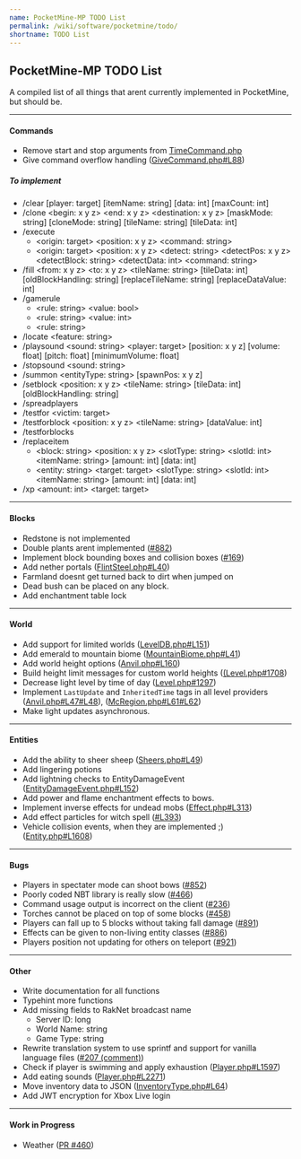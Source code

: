```yaml
---
name: PocketMine-MP TODO List
permalink: /wiki/software/pocketmine/todo/
shortname: TODO List
---
```

## PocketMine-MP TODO List
A compiled list of all things that arent currently implemented in PocketMine, but should be.  

---

#### Commands
 * Remove start and stop arguments from [TimeCommand.php](https://github.com/pmmp/PocketMine-MP/blob/api3/blocks/src/pocketmine/command/defaults/TimeCommand.php#L49#L74)
 * Give command overflow handling ([GiveCommand.php#L88](https://github.com/pmmp/PocketMine-MP/blob/api3/blocks/src/pocketmine/command/defaults/GiveCommand.php#L88))
 
##### To implement
 * /clear [player: target] [itemName: string] [data: int] [maxCount: int]
 * /clone \<begin: x y z> \<end: x y z> \<destination: x y z> [maskMode: string] [cloneMode: string] [tileName: string] [tileData: int]
 * /execute 
   * \<origin: target> \<position: x y z> \<command: string>
   * \<origin: target> \<position: x y z> \<detect: string> \<detectPos: x y z> \<detectBlock: string> \<detectData: int> \<command: string>
 * /fill \<from: x y z> \<to: x y z> \<tileName: string> [tileData: int] [oldBlockHandling: string] [replaceTileName: string] [replaceDataValue: int]
 * /gamerule 
   * \<rule: string> \<value: bool>
   * \<rule: string> \<value: int>
   * \<rule: string>
 * /locate \<feature: string>
 * /playsound \<sound: string> \<player: target> [position: x y z] [volume: float] [pitch: float] [minimumVolume: float]
 * /stopsound \<sound: string>
 * /summon \<entityType: string> [spawnPos: x y z]
 * /setblock \<position: x y z> \<tileName: string> [tileData: int] [oldBlockHandling: string]
 * /spreadplayers
 * /testfor \<victim: target>
 * /testforblock \<position: x y z> \<tileName: string> [dataValue: int]
 * /testforblocks
 * /replaceitem 
   * \<block: string> \<position: x y z> \<slotType: string> \<slotId: int> \<itemName: string> [amount: int] [data: int]
   * \<entity: string> \<target: target> \<slotType: string> \<slotId: int> \<itemName: string> [amount: int] [data: int]
 * /xp \<amount: int> \<target: target>
 
---
 
#### Blocks
 * Redstone is not implemented
 * Double plants arent implemented ([#882](https://github.com/pmmp/PocketMine-MP/issues/882))
 * Implement block bounding boxes and collision boxes ([#169](https://github.com/pmmp/PocketMine-MP/issues/169))
 * Add nether portals ([FlintSteel.php#L40](https://github.com/pmmp/PocketMine-MP/blob/api3/blocks/src/pocketmine/item/FlintSteel.php#L40))
 * Farmland doesnt get turned back to dirt when jumped on
 * Dead bush can be placed on any block.
 * Add enchantment table lock

---
 
#### World
 * Add support for limited worlds ([LevelDB.php#L151](https://github.com/pmmp/PocketMine-MP/blob/api3/blocks/src/pocketmine/level/format/io/leveldb/LevelDB.php#L151))
 * Add emerald to mountain biome ([MountainBiome.php#L41](https://github.com/pmmp/PocketMine-MP/blob/api3/blocks/src/pocketmine/level/generator/normal/biome/MountainsBiome.php#L41))
 * Add world height options ([Anvil.php#L160](https://github.com/pmmp/PocketMine-MP/blob/api3/blocks/src/pocketmine/level/format/io/region/Anvil.php#L160))
 * Build height limit messages for custom world heights ([(Level.php#1708](https://github.com/pmmp/PocketMine-MP/blob/api3/blocks/src/pocketmine/level/Level.php#L1708))
 * Decrease light level by time of day ([Level.php#1297](https://github.com/pmmp/PocketMine-MP/blob/api3/blocks/src/pocketmine/level/Level.php#L1297))
 * Implement `LastUpdate` and `InheritedTime` tags in all level providers ([Anvil.php#L47#L48](https://github.com/pmmp/PocketMine-MP/blob/api3/blocks/src/pocketmine/level/format/io/region/Anvil.php#L47#L48)), ([McRegion.php#L61#L62](https://github.com/pmmp/PocketMine-MP/blob/api3/blocks/src/pocketmine/level/format/io/region/McRegion.php#L61#L62))
 * Make light updates asynchronous.
 
---
  
#### Entities
 * Add the ability to sheer sheep ([Sheers.php#L49](https://github.com/pmmp/PocketMine-MP/blob/api3/blocks/src/pocketmine/item/Shears.php#L49))
 * Add lingering potions
 * Add lightning checks to EntityDamageEvent ([EntityDamageEvent.php#L152](https://github.com/pmmp/PocketMine-MP/blob/api3/blocks/src/pocketmine/event/entity/EntityDamageEvent.php#L152))
 * Add power and flame enchantment effects to bows.
 * Implement inverse effects for undead mobs ([Effect.php#L313](https://github.com/pmmp/PocketMine-MP/blob/api3/blocks/src/pocketmine/entity/Effect.php#L313))
 * Add effect particles for witch spell ([#L393](https://github.com/pmmp/PocketMine-MP/blob/api3/blocks/src/pocketmine/entity/Effect.php#L393))
 * Vehicle collision events, when they are implemented ;) ([Entity.php#L1608](https://github.com/pmmp/PocketMine-MP/blob/api3/blocks/src/pocketmine/entity/Entity.php#L1608))
 
---
 
#### Bugs
 * Players in spectater mode can shoot bows ([#852](https://github.com/pmmp/PocketMine-MP/issues/852))
 * Poorly coded NBT library is really slow ([#466](https://github.com/pmmp/PocketMine-MP/issues/466))
 * Command usage output is incorrect on the client ([#236](https://github.com/pmmp/PocketMine-MP/issues/236))
 * Torches cannot be placed on top of some blocks ([#458](https://github.com/pmmp/PocketMine-MP/issues/458))
 * Players can fall up to 5 blocks without taking fall damage ([#891](https://github.com/pmmp/PocketMine-MP/issues/891))
 * Effects can be given to non-living entity classes ([#886](https://github.com/pmmp/PocketMine-MP/issues/886))
 * Players position not updating for others on teleport ([#921](https://github.com/pmmp/PocketMine-MP/issues/921))
 
---
 
#### Other
 * Write documentation for all functions
 * Typehint more functions
 * Add missing fields to RakNet broadcast name 
   * Server ID: long
   * World Name: string
   * Game Type: string
 * Rewrite translation system to use sprintf and support for vanilla language files ([#207 (comment)](https://github.com/pmmp/PocketMine-MP/issues/207#issuecomment-280027871))
 * Check if player is swimming and apply exhaustion ([Player.php#L1597](https://github.com/pmmp/PocketMine-MP/blob/api3/blocks/src/pocketmine/Player.php#L1597))
 * Add eating sounds ([Player.php#L2271](https://github.com/pmmp/PocketMine-MP/blob/api3/blocks/src/pocketmine/Player.php#L2271))
 * Move inventory data to JSON ([InventoryType.php#L64](https://github.com/pmmp/PocketMine-MP/blob/api3/blocks/src/pocketmine/inventory/InventoryType.php#L64))
 * Add JWT encryption for Xbox Live login
 
---
 
#### Work in Progress
 * Weather ([PR #460](https://github.com/pmmp/PocketMine-MP/pull/460))
 
